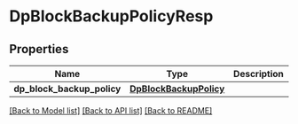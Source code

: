 # DpBlockBackupPolicyResp

## Properties
Name | Type | Description | Notes
------------ | ------------- | ------------- | -------------
**dp_block_backup_policy** | [**DpBlockBackupPolicy**](DpBlockBackupPolicy.md) |  | [optional] 

[[Back to Model list]](../README.md#documentation-for-models) [[Back to API list]](../README.md#documentation-for-api-endpoints) [[Back to README]](../README.md)


